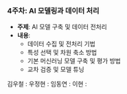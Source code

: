 ### 4주차: AI 모델링과 데이터 처리

- **주제**: AI 모델 구축 및 데이터 전처리
- **내용**:
    - 데이터 수집 및 전처리 기법
    - 특성 선택 및 차원 축소 방법
    - 기본 머신러닝 모델 구축 및 평가 방법
    - 교차 검증 및 모델 튜닝


김우철 : [](https://Woo124.github.io)
우정현 : [](https://wwpepe.github.io/)
임동연 : [](https://caosisa.github.io/index.html)
이현 : 